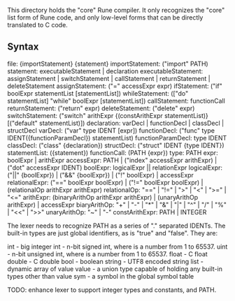 This directory holds the "core" Rune compiler.  It only recognizes the "core"
list form of Rune code, and only low-level forms that can be directly
translated to C code.

Syntax
------
file: {importStatement} {statement}
importStatement: ("import" PATH)
statement: executableStatement | declaration
executableStatement: assignStatement | switchStatement | callStatement | returnStatement
    | deleteStatement
assignStatement: ("=" accessExpr expr)
ifStatement: ("if" boolExpr statementList [statementList])
whileStatement: (["do" statementList] "while" boolExpr [statementList])
callStatement: functionCall
returnStatement: ("return" expr)
deleteStatement: ("delete" expr)
switchStatement: ("switch" arithExpr {(constArithExpr statementList)} [("default" statementList)])
declaration: varDecl | functionDecl | classDecl | structDecl
varDecl: ("var" type IDENT [expr])
functionDecl: ("func" type IDENT({functionParamDecl}) statementList)
functionParamDecl: type IDENT
classDecl: ("class" {declaration})
structDecl: ("struct" IDENT {type IDENT})
statementList: ({statement})
functionCall: (PATH {expr})
type: PATH
expr: boolExpr | arithExpr
accessExpr: PATH | ("index" accessExpr arithExpr) | ("dot" accessExpr IDENT)
boolExpr: logicalExpr || relationExpr
logicalExpr: ("||" {boolExpr}) | ("&&" {boolExpr}) | ("!" boolExpr) | accessExpr
relationalExpr: ("==" boolExpr boolExpr) | ("!=" boolExpr boolExpr)
    | (relationalOp arithExpr arithExpr)
relationalOp: "==" | "!=" | ">" | "<" | ">=" | "<="
arithExpr: (binaryArithOp arithExpr arithExpr) | (unaryArithOp arithExpr) | accessExpr
biaryArithOp: "+" | "-" | "*" | "&" | "|" | "^" | "/" | "%" | "<<" | ">>"
unaryArithOp: "~" | "-"
constArithExpr: PATH | INTEGER

The lexer needs to recognize PATH as a series of "." separated IDENTs.  The
built-in types are just global identifiers, as is "true" and "false".  They are:

int - big integer
int<n> - n-bit signed int, where <n> is a number from 1 to 65537.
uint<n> - n-bit unsigned int, where <n> is a number from 1 to 65537.
float - C float
double - C double
bool - boolean
string - UTF8 encoded string
list - dynamic array of value
value - a union type capable of holding any built-in types other than value
sym - a symbol in the global symbol table

TODO: enhance lexer to support integer types and constants, and PATH.
